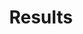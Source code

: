 ---
permalink: /results/
layout: frontpage
header:
  image_fullwidth: head.png
thumbnail: thumbnail.png
title: "Results"
blank_content: true
widget1:
  title: "Results by Year"
  url: '/results/by_year/'
  image: by_year.jpg
  text: '<b>Prague, Czechia</b> has been chosen as the host of the 16th International Linguistics Olympiad on July 26-30th, 2018. You can find the official website <a href="http://iol.ff.cuni.cz/">here</a>.'
widget2:
  title: "Results by Country"
  url: '/results/by_country/'
  image: by_country.jpg
  text: '<b>Prague, Czechia</b> has been chosen as the host of the 16th International Linguistics Olympiad on July 26-30th, 2018. You can find the official website <a href="http://iol.ff.cuni.cz/">here</a>.'
widget3:
  title: "Hall of Fame"
  url: '/results/hall_of_fame/'
  image: hall_of_fame.jpg
  text: '<b>Prague, Czechia</b> has been chosen as the host of the 16th International Linguistics Olympiad on July 26-30th, 2018. You can find the official website <a href="http://iol.ff.cuni.cz/">here</a>.'
sitemap: false
---